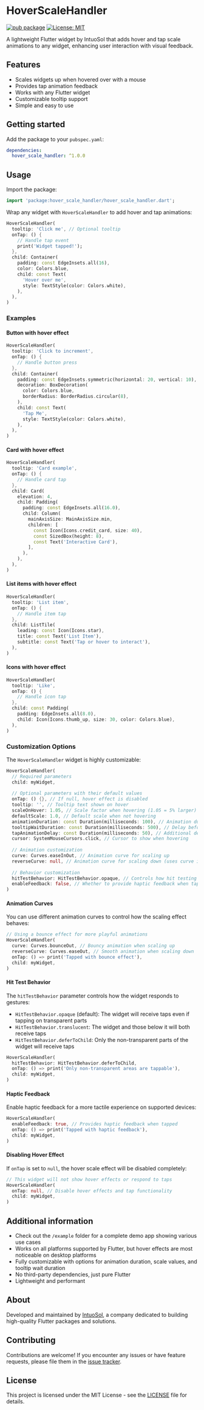 # HoverScaleHandler

[![pub package](https://img.shields.io/pub/v/hover_scale_handler.svg)](https://pub.dev/packages/hover_scale_handler)
[![License: MIT](https://img.shields.io/badge/License-MIT-yellow.svg)](https://opensource.org/licenses/MIT)

A lightweight Flutter widget by IntuoSol that adds hover and tap scale animations to any widget, enhancing user interaction with visual feedback.

## Features

- Scales widgets up when hovered over with a mouse
- Provides tap animation feedback
- Works with any Flutter widget
- Customizable tooltip support
- Simple and easy to use

## Getting started

Add the package to your `pubspec.yaml`:

```yaml
dependencies:
  hover_scale_handler: ^1.0.0
```

## Usage

Import the package:

```dart
import 'package:hover_scale_handler/hover_scale_handler.dart';
```

Wrap any widget with `HoverScaleHandler` to add hover and tap animations:

```dart
HoverScaleHandler(
  tooltip: 'Click me', // Optional tooltip
  onTap: () {
    // Handle tap event
    print('Widget tapped!');
  },
  child: Container(
    padding: const EdgeInsets.all(16),
    color: Colors.blue,
    child: const Text(
      'Hover over me',
      style: TextStyle(color: Colors.white),
    ),
  ),
)
```

### Examples

#### Button with hover effect

```dart
HoverScaleHandler(
  tooltip: 'Click to increment',
  onTap: () {
    // Handle button press
  },
  child: Container(
    padding: const EdgeInsets.symmetric(horizontal: 20, vertical: 10),
    decoration: BoxDecoration(
      color: Colors.blue,
      borderRadius: BorderRadius.circular(8),
    ),
    child: const Text(
      'Tap Me',
      style: TextStyle(color: Colors.white),
    ),
  ),
)
```

#### Card with hover effect

```dart
HoverScaleHandler(
  tooltip: 'Card example',
  onTap: () {
    // Handle card tap
  },
  child: Card(
    elevation: 4,
    child: Padding(
      padding: const EdgeInsets.all(16.0),
      child: Column(
        mainAxisSize: MainAxisSize.min,
        children: [
          const Icon(Icons.credit_card, size: 40),
          const SizedBox(height: 8),
          const Text('Interactive Card'),
        ],
      ),
    ),
  ),
)
```

#### List items with hover effect

```dart
HoverScaleHandler(
  tooltip: 'List item',
  onTap: () {
    // Handle item tap
  },
  child: ListTile(
    leading: const Icon(Icons.star),
    title: const Text('List Item'),
    subtitle: const Text('Tap or hover to interact'),
  ),
)
```

#### Icons with hover effect

```dart
HoverScaleHandler(
  tooltip: 'Like',
  onTap: () {
    // Handle icon tap
  },
  child: const Padding(
    padding: EdgeInsets.all(8.0),
    child: Icon(Icons.thumb_up, size: 30, color: Colors.blue),
  ),
)
```

### Customization Options

The `HoverScaleHandler` widget is highly customizable:

```dart
HoverScaleHandler(
  // Required parameters
  child: myWidget,
  
  // Optional parameters with their default values
  onTap: () {}, // If null, hover effect is disabled
  tooltip: '', // Tooltip text shown on hover
  scaleOnHover: 1.05, // Scale factor when hovering (1.05 = 5% larger)
  defaultScale: 1.0, // Default scale when not hovering
  animationDuration: const Duration(milliseconds: 100), // Animation duration
  tooltipWaitDuration: const Duration(milliseconds: 500), // Delay before showing tooltip
  tapAnimationDelay: const Duration(milliseconds: 50), // Additional delay after tap animation
  cursor: SystemMouseCursors.click, // Cursor to show when hovering
  
  // Animation customization
  curve: Curves.easeInOut, // Animation curve for scaling up
  reverseCurve: null, // Animation curve for scaling down (uses curve if null)
  
  // Behavior customization
  hitTestBehavior: HitTestBehavior.opaque, // Controls how hit testing works
  enableFeedback: false, // Whether to provide haptic feedback when tapped
)
```

#### Animation Curves

You can use different animation curves to control how the scaling effect behaves:

```dart
// Using a bounce effect for more playful animations
HoverScaleHandler(
  curve: Curves.bounceOut, // Bouncy animation when scaling up
  reverseCurve: Curves.easeOut, // Smooth animation when scaling down
  onTap: () => print('Tapped with bounce effect'),
  child: myWidget,
)
```

#### Hit Test Behavior

The `hitTestBehavior` parameter controls how the widget responds to gestures:

- `HitTestBehavior.opaque` (default): The widget will receive taps even if tapping on transparent parts
- `HitTestBehavior.translucent`: The widget and those below it will both receive taps
- `HitTestBehavior.deferToChild`: Only the non-transparent parts of the widget will receive taps

```dart
HoverScaleHandler(
  hitTestBehavior: HitTestBehavior.deferToChild,
  onTap: () => print('Only non-transparent areas are tappable'),
  child: myWidget,
)
```

#### Haptic Feedback

Enable haptic feedback for a more tactile experience on supported devices:

```dart
HoverScaleHandler(
  enableFeedback: true, // Provides haptic feedback when tapped
  onTap: () => print('Tapped with haptic feedback'),
  child: myWidget,
)
```

#### Disabling Hover Effect

If `onTap` is set to `null`, the hover scale effect will be disabled completely:

```dart
// This widget will not show hover effects or respond to taps
HoverScaleHandler(
  onTap: null, // Disable hover effects and tap functionality
  child: myWidget,
)
```

## Additional information

- Check out the `/example` folder for a complete demo app showing various use cases
- Works on all platforms supported by Flutter, but hover effects are most noticeable on desktop platforms
- Fully customizable with options for animation duration, scale values, and tooltip wait duration
- No third-party dependencies, just pure Flutter
- Lightweight and performant

## About

Developed and maintained by [IntuoSol](https://intuosol.com), a company dedicated to building high-quality Flutter packages and solutions.

## Contributing

Contributions are welcome! If you encounter any issues or have feature requests, please file them in the [issue tracker](https://github.com/intuosol/hover_scale_handler/issues).

## License

This project is licensed under the MIT License - see the [LICENSE](LICENSE) file for details.
